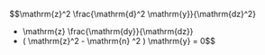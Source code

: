 $$\mathrm{z}^2 \frac{\mathrm{d}^2 \mathrm{y}}{\mathrm{dz}^2}
+ \mathrm{z}  \frac{\mathrm{dy}}{\mathrm{dz}}
+ ( \mathrm{z}^2 - \mathrm{n} ^2 ) \mathrm{y} = 0$$
